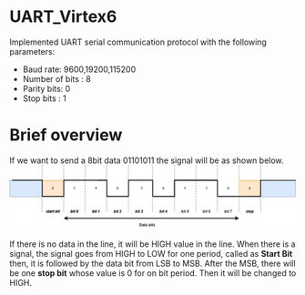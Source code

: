 # UART_Virtex6

Implemented UART serial communication protocol with the following parameters:
* Baud rate: 9600,19200,115200
* Number of bits : 8
* Parity bits: 0
* Stop bits : 1

# Brief overview

If we want to send a 8bit data 01101011 the signal will be as shown below.
![alt text](https://github.com/avdssrk/UART_Virtex6/blob/main/images/uart.png)

If there is no data in the line, it will be HIGH value in the line. When there is a signal, the signal goes from HIGH to LOW for one period, called as **Start Bit** then, it is followed by the data bit from LSB to MSB. After the MSB, there will be one **stop bit** whose value is 0 for on bit period. Then it will be changed to HIGH.
